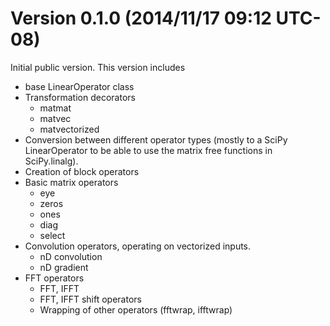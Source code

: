 Version 0.1.0 (2014/11/17 09:12 UTC-08)
=======================================

Initial public version. This version includes

- base LinearOperator class
- Transformation decorators
    - matmat
    - matvec
    - matvectorized
- Conversion between different operator types (mostly to a SciPy LinearOperator
  to be able to use the matrix free functions in SciPy.linalg).
- Creation of block operators
- Basic matrix operators
    - eye
    - zeros
    - ones
    - diag
    - select
- Convolution operators, operating on vectorized inputs.
    - nD convolution
    - nD gradient
- FFT operators
    - FFT, IFFT
    - FFT, IFFT shift operators
    - Wrapping of other operators (fftwrap, ifftwrap)
